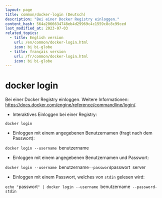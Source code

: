 ```yaml
---
layout: page
title: common/docker-login (Deutsch)
description: "Bei einer Docker Registry einloggen."
content_hash: 564a2066634748eb4d29969c4c1559c8c8c99ced
last_modified_at: 2023-07-03
related_topics:
  - title: English version
    url: /en/common/docker-login.html
    icon: bi bi-globe
  - title: français version
    url: /fr/common/docker-login.html
    icon: bi bi-globe
---
```

# docker login

Bei einer Docker Registry einloggen.
Weitere Informationen: <https://docs.docker.com/engine/reference/commandline/login/>.

- Interaktives Einloggen bei einer Registry:

`docker login`

- Einloggen mit einem angegebenen Benutzernamen (fragt nach dem Passwort):

`docker login --username `<span class="tldr-var badge badge-pill bg-dark-lm bg-white-dm text-white-lm text-dark-dm font-weight-bold">benutzername</span>

- Einloggen mit einem angegebenen Benutzernamen und Passwort:

`docker login --username `<span class="tldr-var badge badge-pill bg-dark-lm bg-white-dm text-white-lm text-dark-dm font-weight-bold">benutzername</span>` --password `<span class="tldr-var badge badge-pill bg-dark-lm bg-white-dm text-white-lm text-dark-dm font-weight-bold">passwort</span>` `<span class="tldr-var badge badge-pill bg-dark-lm bg-white-dm text-white-lm text-dark-dm font-weight-bold">server</span>

- Einloggen mit einem Passwort, welches von `stdin` gelesen wird:

`echo "`<span class="tldr-var badge badge-pill bg-dark-lm bg-white-dm text-white-lm text-dark-dm font-weight-bold">passwort</span>`" | docker login --username `<span class="tldr-var badge badge-pill bg-dark-lm bg-white-dm text-white-lm text-dark-dm font-weight-bold">benutzername</span>` --password-stdin`
